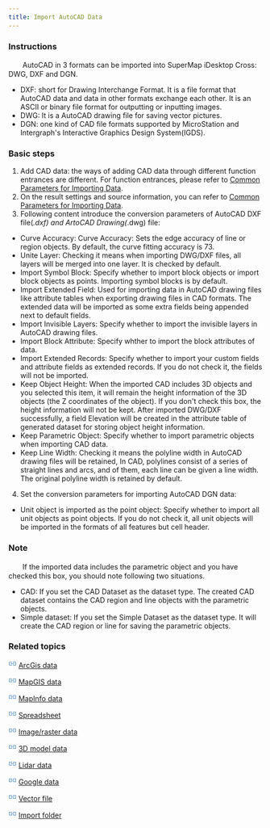 ```yaml
---
title: Import AutoCAD Data
---
```


### Instructions

　　AutoCAD in 3 formats can be imported into SuperMap iDesktop Cross: DWG,  DXF and DGN.
  - DXF: short for Drawing Interchange Format. It is a file format that AutoCAD data and data in other formats exchange each other. It is an ASCII or binary file format for outputting or inputting images.
  - DWG: It is a AutoCAD drawing file for saving vector pictures.
  - DGN: one kind of CAD file formats supported by MicroStation and Intergraph's Interactive Graphics Design System(IGDS).


### Basic steps

1. Add CAD data: the ways of adding CAD data through different function entrances are different. For function entrances, please refer to [Common Parameters for Importing Data](GeneraParameters.html).
2. On the result settings and source information, you can refer to [Common Parameters for Importing Data](GeneraParameters.html).
3. Following content introduce the conversion parameters of AutoCAD DXF file(*.dxf) and ArtoCAD Drawing(*.dwg) file: 
  - Curve Accuracy: Curve Accuracy: Sets the edge accuracy of line or region objects. By default, the curve fitting accuracy is 73.
  - Unite Layer: Checking it means when importing DWG/DXF files, all layers will be merged into one layer. It is checked by default. 
  - Import Symbol Block: Specify whether to import block objects or import block objects as points. Importing symbol blocks is by default.
  - Import Extended Field: Used for importing data in AutoCAD drawing files like attribute tables when exporting drawing files in CAD formats. The extended data will be imported as some extra fields being appended next to default fields.
  - Import Invisible Layers: Specify whether to import the invisible layers in AutoCAD drawing files.
  - Import Block Attribute: Specify whther to import the block attributes of data.
  - Import Extended Records: Specify whether to import your custom fields and attribute fields as extended records. If you do not check it, the fields will not be imported.
  - Keep Object Height: When the imported CAD includes 3D objects and you selected this item, it will remain the height information of the 3D objects (the Z coordinates of the object). If you don't check this box, the height information will not be kept. After imported  DWG/DXF  successfully, a field Elevation will be created in the attribute table of generated dataset for storing object height information. 
  - Keep Parametric Object: Specify whether to import parametric objects when importing CAD data.
  - Keep Line Width: Checking it means the polyline width in AutoCAD drawing files will be retained, In CAD, polylines consist of a series of straight lines and arcs, and of them, each line can be given a line width. The original polyline width is retained by default.

4. Set the conversion parameters for importing AutoCAD DGN data: 

  - Unit object is imported as the point object: Specify whether to import all unit objects as point objects. If you do not check it, all unit objects will be imported in the formats of all features but cell header.


### Note

　　If the imported data includes the parametric object and you have checked this box, you should note following two situations.

- CAD: If you set the CAD Dataset as the dataset type. The created CAD dataset contains the CAD region and line objects with the parametric objects. 
- Simple dataset: If you set the Simple Dataset as the dataset type. It will create the CAD region or line for saving the parametric objects. 

### Related topics

![](img/smalltitle.png) [ArcGis data](ImportArcGIS.html)

![](img/smalltitle.png) [MapGIS data](ImportMapGIS.html)

![](img/smalltitle.png) [MapInfo data](ImportMapInfo.html)

![](img/smalltitle.png) [Spreadsheet](ImportTable.html)

![](img/smalltitle.png) [Image/raster data](ImportIMG.html)

![](img/smalltitle.png) [3D model data](ImportModel.html)

![](img/smalltitle.png) [Lidar data](ImportLidar.html)

![](img/smalltitle.png) [Google data](ImportKML.html)

![](img/smalltitle.png) [Vector file](ImportVectorFiles.html)

![](img/smalltitle.png) [Import folder](ImportFolder.html)




